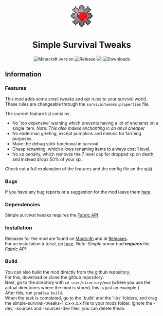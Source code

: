 <p align="center">
    <img src="src/main/resources/assets/simple-survival-tweaks/icon.png" width="72px" height="72px"/>
</p>

<h1 align="center">Simple Survival Tweaks</h1>

<p align="center">
    <img src="https://img.shields.io/badge/for%20MC-1.19.4,%201.20-green" alt="Minecraft version"/>
    <img src="https://img.shields.io/github/v/release/legoraft/simple-survival-tweaks?color=yellow" alt="Release"/>
    <img src="https://img.shields.io/modrinth/dt/nF5XkJko?label=modrinth"/>
    <img src="https://img.shields.io/github/downloads/legoraft/simple-survival-tweaks/total" alt="Downloads"
</p>

## Information

### Features
This mod adds some small tweaks and qol rules to your survival world. These rules are changeable through the `survivaltweaks.properties` file.

The current feature list contains:
- No 'too expensive' warning which prevents having a lot of enchants on a single item. _Note: This also makes enchanting in an anvil cheaper_
- No enderman griefing, except pumpkins and melons for farming purposes.
- Make the debug stick functional in survival.
- Cheap renaming, which allows renaming items to always cost 1 level.
- No xp penalty, which removes the 7 level cap for dropped xp on death, and instead drops 50% of your xp.

Check out a full explanation of the features and the config file on the [wiki](https://github.com/legoraft/simple-survival-tweaks/wiki)

### Bugs
If you have any bug reports or a suggestion for the mod leave them [here](https://github.com/LegoRaft/simple-survival-tweaks/issues)

### Dependencies
Simple survival tweaks requires the [Fabric API](https://modrinth.com/mod/fabric-api)

### Installation
Releases for the mod are found on [Modrinth](https://modrinth.com/mod/simple-survival-tweaks) and at [Releases](https://github.com/LegoRaft/simple-survival-tweaks/releases). <br>
For an installation tutorial, go [here](https://fabricmc.net/wiki/install). _Note: Simple armor hud **requires** the Fabric API_

### Build
You can also build the mod directly from the github repository. <br>
For this, download or clone the github repository. <br>
Next, go to the directory with `cd user/directory/mod` (where you use the actual directories where the mod is stored, this is just an example.) <br>
After this, run `gradlew build`. <br>
When the task is completed, go to the 'build' and the 'libs' folders, and drag the simple-survival-tweaks-1.x.x-x.x.x file to your mods folder. Ignore the -dev, -sources and -sources-dev files, you can delete these.

